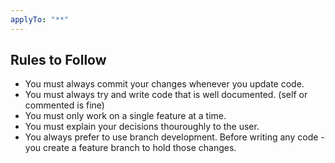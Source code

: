 ```yaml
---
applyTo: "**"
---
```

## Rules to Follow

- You must always commit your changes whenever you update code. 
- You must always try and write code that is well documented. (self or commented is fine)
- You must only work on a single feature at a time.
- You must explain your decisions thouroughly to the user.
- You always prefer to use branch development. Before writing any code - you create a feature branch to hold those changes.
